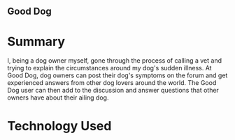 ## Good Dog

# Summary
I, being a dog owner myself, gone through the process of calling a vet and trying to explain the circumstances around my dog's sudden illness. At Good Dog, dog owners can post their dog's symptoms on the forum and get experienced answers from other dog lovers around the world. The Good Dog user can then add to the discussion and answer questions that other owners have about their ailing dog.

# Technology Used

